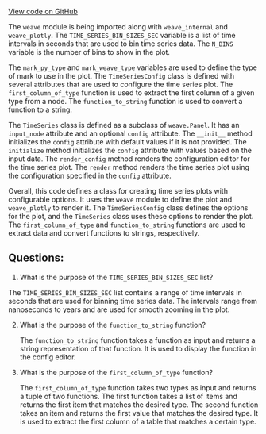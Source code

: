 [View code on GitHub](https://github.com/wandb/weave/weave/ecosystem/wandb/panel_time_series.py)

The `weave` module is being imported along with `weave_internal` and `weave_plotly`. The `TIME_SERIES_BIN_SIZES_SEC` variable is a list of time intervals in seconds that are used to bin time series data. The `N_BINS` variable is the number of bins to show in the plot. 

The `mark_py_type` and `mark_weave_type` variables are used to define the type of mark to use in the plot. The `TimeSeriesConfig` class is defined with several attributes that are used to configure the time series plot. The `first_column_of_type` function is used to extract the first column of a given type from a node. The `function_to_string` function is used to convert a function to a string. 

The `TimeSeries` class is defined as a subclass of `weave.Panel`. It has an `input_node` attribute and an optional `config` attribute. The `__init__` method initializes the `config` attribute with default values if it is not provided. The `initialize` method initializes the `config` attribute with values based on the input data. The `render_config` method renders the configuration editor for the time series plot. The `render` method renders the time series plot using the configuration specified in the `config` attribute. 

Overall, this code defines a class for creating time series plots with configurable options. It uses the `weave` module to define the plot and `weave_plotly` to render it. The `TimeSeriesConfig` class defines the options for the plot, and the `TimeSeries` class uses these options to render the plot. The `first_column_of_type` and `function_to_string` functions are used to extract data and convert functions to strings, respectively.
## Questions: 
 1. What is the purpose of the `TIME_SERIES_BIN_SIZES_SEC` list?
   
   The `TIME_SERIES_BIN_SIZES_SEC` list contains a range of time intervals in seconds that are used for binning time series data. The intervals range from nanoseconds to years and are used for smooth zooming in the plot.

2. What is the purpose of the `function_to_string` function?
   
   The `function_to_string` function takes a function as input and returns a string representation of that function. It is used to display the function in the config editor.

3. What is the purpose of the `first_column_of_type` function?
   
   The `first_column_of_type` function takes two types as input and returns a tuple of two functions. The first function takes a list of items and returns the first item that matches the desired type. The second function takes an item and returns the first value that matches the desired type. It is used to extract the first column of a table that matches a certain type.